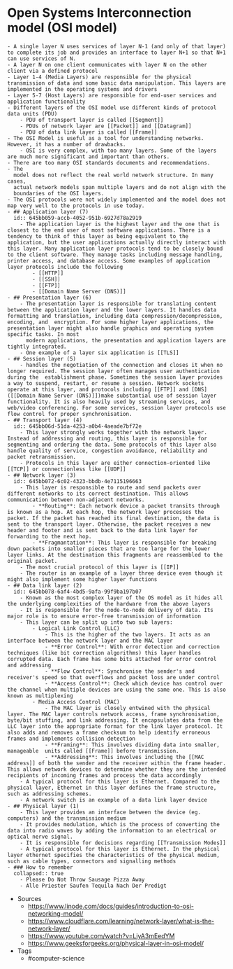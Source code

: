 # Open Systems Interconnection model (OSI model)
	- A single layer N uses services of layer N-1 (and only of that layer) to complete its job and provides an interface to layer N+1 so that N+1 can use services of N.
	- A layer N on one client communicates with layer N on the other client via a defined protocol
	- Layer 1-4 (Media Layers) are responsible for the physical transmission of data and some basic data manipulation. This layers are implemented in the operating systems and drivers
	- Layer 5-7 (Host Layers) are responsible for end-user services and application functionality
	- Different layers of the OSI model use different kinds of protocol data units (PDU)
		- PDU of transport layer is called [[Segment]]
		- PDUs of network layer are [[Packet]] and [[Datagram]]
		- PDU of data link layer is called [[Frame]]
	- The OSI Model is useful as a tool for understanding networks. However, it has a number of drawbacks.
		- OSI is very complex, with too many layers. Some of the layers are much more significant and important than others.
	- There are too many OSI standards documents and recommendations.
	- The
	  model does not reflect the real world network structure. In many cases,
	  actual network models span multiple layers and do not align with the 
	  boundaries of the OSI layers.
	- The OSI protocols were not widely implemented and the model does not map very well to the protocols in use today.
	- ## Application layer (7)
	  id:: 645bb059-accb-4052-951b-6927d78a2919
		- The application layer is the highest layer and the one that is closest to the end user of most software applications. There is a tendency to think of this layer as being equivalent to the application, but the user applications actually directly interact with this layer. Many application layer protocols tend to be closely bound to the client software. They manage tasks including message handling, printer access, and database access. Some examples of application layer protocols include the following
			- [[HTTP]]
			- [[SSH]]
			- [[FTP]]
			- [[Domain Name Server (DNS)]]
	- ## Presentation layer (6)
		- The presentation layer is responsible for translating content between the application layer and the lower layers. It handles data formatting and translation, including data compression/decompression, encoding, and  encryption. For some higher layer applications, the presentation layer might also handle graphics and operating system specific tasks. In most 
		  modern applications, the presentation and application layers are tightly integrated.
		- One example of a layer six application is [[TLS]]
	- ## Session layer (5)
		- handles the negotiation of the connection and closes it when no longer required. The session layer often manages user authentication during the  establishment phase. Sometimes the session layer provides a way to suspend, restart, or resume a session. Network sockets operate at this layer, and protocols including [[FTP]] and [DNS]([[Domain Name Server (DNS)]])make substantial use of session layer functionality. It is also heavily used by streaming services, and web/video conferencing. For some services, session layer protocols use flow control for proper synchronisation.
	- ## Transport layer (4)
	  id:: 645bb06d-51da-4253-a0b4-4aeade7bf72e
		- This layer strongly works together with the network layer. Instead of addressing and routing, this layer is responsible for segmenting and ordering the data. Some protocols of this layer also handle quality of service, congestion avoidance, reliability and packet retransmission.
		- Protocols in this layer are either connection-oriented like [[TCP]] or connectionless like [[UDP]]
	- ## Network layer (3)
	  id:: 645bb072-6c02-4323-bbdb-4e7115196663
		- This layer is responsible to route and send packets over different networks to its correct destination. This allows communication between non-adjacent networks.
			- **Routing**: Each network device a packet transits through is known as a hop. At each hop, the network layer processes the packet. If the packet has reached its final destination, the data is sent to the transport layer. Otherwise, the packet receives a new header and footer and is sent back to the data link layer for forwarding to the next hop.
			- **Fragmantation**: This layer is responsible for breaking down packets into smaller pieces that are too large for the lower layer links. At the destination this fragments are reassembled to the original packet.
		- The most crucial protocol of this layer is [[IP]]
		- The router is an example of a layer three device even though it might also implement some higher layer functions
	- ## Data link layer (2)
	  id:: 645bb078-6af4-4bd5-9afa-99f9ba197b07
		- Known as the most complex layer of the OS model as it hides all the underlying complexities of the hardware from the above layers
		- It is responsible for the node-to-node delivery of data. Its major role is to ensure error-free transmission of information
		- This layer can be split up into two sub layers:
			- Logical Link Control (LLC)
				- This is the higher of the two layers. It acts as an interface between the network layer and the MAC layer
				- **Error Control**: With error detection and correction techniques (like bit correction algorithms) this layer handles corrupted data. Each frame has some bits attached for error control and addressing
				- **Flow Control**: Synchronise the sender's and receiver's speed so that overflows and packet loss are under control
				- **Access Control**: Check which device has control over the channel when multiple devices are using the same one. This is also known as multiplexing
			- Media Access Control (MAC)
				- The MAC layer is closely entwined with the physical layer. The MAC layer controls network access, frame synchronisation, byte/bit stuffing, and link addressing. It encapsulates data from the LLC layer into the appropriate format for the link layer protocol. It also adds and removes a frame checksum to help identify erroneous frames and implements collision detection
				- **Framing**: This involves dividing data into smaller, manageable  units called [[Frame]] before transmission.
				- **Addressing**: This involves including the [[MAC address]] of both the sender and the receiver within the frame header. This allows network devices to determine whether they are the intended recipients of incoming frames and process the data accordingly
		- A typical protocol for this layer is Ethernet. Compared to the physical layer, Ethernet in this layer defines the frame structure, such as addressing schemes.
		- A network switch is an example of a data link layer device
	- ## Physical layer (1)
		- This layer provides an interface between the device (eg. computers) and the transmission medium
		- It provides modulation, which is the process of converting the data into radio waves by adding the information to an electrical or optical nerve signal.
		- It is responsible for decisions regarding [[Transmission Modes]]
		- A typical protocol for this layer is Ethernet. In the physical layer ethernet specifies the characteristics of the physical medium, such as cable types, connectors and signalling methods
	- ### How to remember
	  collapsed:: true
		- Please Do Not Throw Sausage Pizza Away
		- Alle Priester Saufen Tequila Nach Der Predigt
- Sources
	- https://www.linode.com/docs/guides/introduction-to-osi-networking-model/
	- https://www.cloudflare.com/learning/network-layer/what-is-the-network-layer/
	- https://www.youtube.com/watch?v=LiyA3mEedYM
	- https://www.geeksforgeeks.org/physical-layer-in-osi-model/
- Tags
	- #computer-science